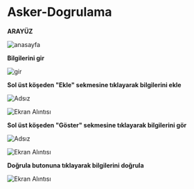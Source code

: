 # Asker-Dogrulama

**ARAYÜZ**

![anasayfa](https://user-images.githubusercontent.com/116388836/218534282-9f6970ef-b60f-4583-bfbd-27a90d8a50e4.PNG)

**Bilgilerini gir**

![gir](https://user-images.githubusercontent.com/116388836/218534851-8dcc97a1-28cd-4788-9551-6e63dd0e40d3.PNG)

**Sol üst köşeden "Ekle" sekmesine tıklayarak bilgilerini ekle**

![Adsız](https://user-images.githubusercontent.com/116388836/218535296-a35ab966-d8ed-4daf-8999-5d93f3d8d799.png)

![Ekran Alıntısı](https://user-images.githubusercontent.com/116388836/218536198-21880fd3-6ea8-4abe-82b1-55a72198a83f.PNG)

**Sol üst köşeden "Göster" sekmesine tıklayarak bilgilerini gör**

![Adsız](https://user-images.githubusercontent.com/116388836/218535747-ac0f3317-1f0e-4d3a-9258-da2634e96f01.png)

![Ekran Alıntısı](https://user-images.githubusercontent.com/116388836/218536647-35075ad8-0794-49c1-a03b-e3a0b811700a.PNG)

**Doğrula butonuna tıklayarak bilgilerini doğrula**

![Ekran Alıntısı](https://user-images.githubusercontent.com/116388836/218537155-0700c339-03e3-4791-b895-8b4fc3dbc6ca.PNG)

